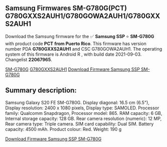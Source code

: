 <h2>Samsung Firmwares SM-G780G(PCT) G780GXXS2AUH1/G780GOWA2AUH1/G780GXXS2AUH1</h2>
Download the Samsung firmware for the ✅ <strong>Samsung SSP </strong> ⭐ <strong>SM-G780G</strong> with product code <strong>PCT</strong> <strong> from Puerto Rico</strong>. This firmware has version number PDA <strong>G780GXXS2AUH1</strong> and CSC G780GOWA2AUH1. The operating system of this firmware is Android R , with build date 2021-09-03. Changelist <strong>22067965</strong>.


[SM-G780G](https://samfirm.shop/samsung/model/SM-G780G)
[G780GXXS2AUH1](https://samfirm.shop/samsung/pda/G780GXXS2AUH1)
[Download Firmware Samsung SSP SM-G780G](https://samfirm.shop/samsung/firmware/451688)
<h2>Summary description:</h2>
<p>Samsung Galaxy S20 FE SM-G780G. Display diagonal: 16.5 cm (6.5"), Display resolution: 2400 x 1080 pixels, Display type: SAMOLED. Processor family: Qualcomm Snapdragon, Processor model: 865. RAM capacity: 6 GB, Internal storage capacity: 128 GB. Rear camera resolution (numeric): 12 MP, Rear camera type: Triple camera. SIM card capability: Dual SIM. Battery capacity: 4500 mAh. Product colour: Red. Weight: 190 g</p>


[Download Firmware Samsung SSP SM-G780G](https://samfirm.shop/samsung/firmware/451688)
